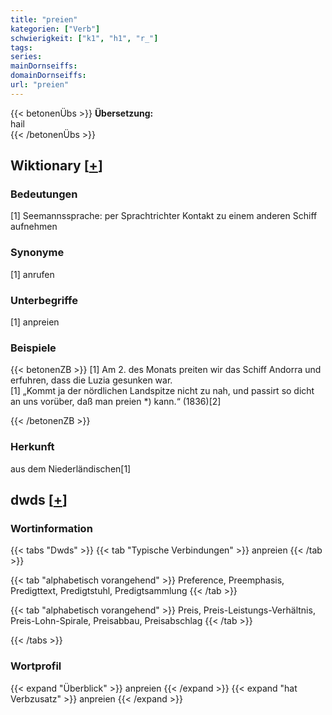 ```yaml
---
title: "preien"
kategorien: ["Verb"]
schwierigkeit: ["k1", "h1", "r_"]
tags:
series:
mainDornseiffs:
domainDornseiffs:
url: "preien"
---
```


{{< betonenÜbs >}}
**Übersetzung:**  
hail  
{{< /betonenÜbs >}}

## Wiktionary [[+](https://de.wiktionary.org/wiki/preien)]

### Bedeutungen
[1] Seemannssprache: per Sprachtrichter Kontakt zu einem anderen Schiff aufnehmen  

### Synonyme
[1] anrufen  

### Unterbegriffe
[1] anpreien  

### Beispiele
{{< betonenZB >}}
[1] Am 2. des Monats preiten wir das Schiff Andorra und erfuhren, dass die Luzia gesunken war.  
[1] „Kommt ja der nördlichen Landspitze nicht zu nah, und passirt so dicht an uns vorüber, daß man preien *) kann.“ (1836)[2]  

{{< /betonenZB >}}
### Herkunft
aus dem Niederländischen[1]  



## dwds [[+](https://www.dwds.de/wb/preien)]

### Wortinformation
{{< tabs "Dwds" >}}
{{< tab "Typische Verbindungen" >}}
anpreien
{{< /tab >}}

{{< tab "alphabetisch vorangehend" >}}
Preference, Preemphasis, Predigttext, Predigtstuhl, Predigtsammlung
{{< /tab >}}

{{< tab "alphabetisch vorangehend" >}}
Preis, Preis-Leistungs-Verhältnis, Preis-Lohn-Spirale, Preisabbau, Preisabschlag
{{< /tab >}}

{{< /tabs >}}

### Wortprofil
{{< expand "Überblick" >}} anpreien {{< /expand >}}
{{< expand "hat Verbzusatz" >}} anpreien {{< /expand >}}

